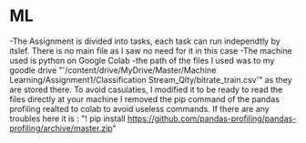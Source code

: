 # ML
-The Assignment is divided into tasks, each task can run independtly by itslef. There is no main file as I saw no need for it in this case
-The machine used is python on Google Colab
-the path of the files I used was to my goodle drive "'/content/drive/MyDrive/Master/Machine Learning/Assignment1/Classification Stream_Qlty/bitrate_train.csv'"
as they are stored there. To avoid casulaties, I modified it to be ready to read the files directly at your machine
I removed the pip command of the pandas profiling realted to colab to avoid useless commands. If there are any troubles here it is : "! pip install https://github.com/pandas-profiling/pandas-profiling/archive/master.zip"
